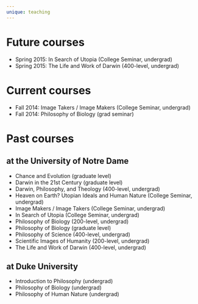 ```yaml
---
unique: teaching
---
```


# Future courses

*   Spring 2015: In Search of Utopia (College Seminar, undergrad)
*   Spring 2015: The Life and Work of Darwin (400-level, undergrad)


# Current courses

*   Fall 2014: Image Takers / Image Makers (College Seminar, undergrad)
*   Fall 2014: Philosophy of Biology (grad seminar)


# Past courses

## at the University of Notre Dame

*   Chance and Evolution (graduate level)
*   Darwin in the 21st Century (graduate level)
*   Darwin, Philosophy, and Theology (400-level, undergrad)
*   Heaven on Earth?  Utopian Ideals and Human Nature (College Seminar, undergrad)
*   Image Makers / Image Takers (College Seminar, undergrad)
*   In Search of Utopia (College Seminar, undergrad)
*   Philosophy of Biology (200-level, undergrad)
*   Philosophy of Biology (graduate level)
*   Philosophy of Science (400-level, undergrad)
*   Scientific Images of Humanity (200-level, undergrad)
*   The Life and Work of Darwin (400-level, undergrad)

## at Duke University

*   Introduction to Philosophy (undergrad)
*   Philosophy of Biology (undergrad)
*   Philosophy of Human Nature (undergrad)

